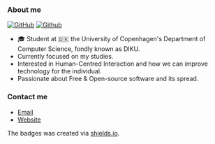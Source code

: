 ### About me
[![GitHub](https://img.shields.io/github/followers/sebastianprehn?label=Github&style=social)](https://github.com/SebastianPrehn) [![Github](https://img.shields.io/twitter/follow/sebastianprehn?style=social)](https://twitter.com/SebastianPrehn)
- :mortar_board: Student at :denmark: the University of Copenhagen's Department of Computer Science, fondly known as DIKU.
- Currently focused on my studies.
- Interested in Human-Centred Interaction and how we can improve technology for the individual.
- Passionate about Free & Open-source software and its spread.

### Contact me

- [Email](mailto:sebastianprehn@protonmail.com)
- [Website](sebastianprehn.github.io)

The badges was created via [shields.io](https://shields.io).
<!--
**SebastianPrehn/SebastianPrehn** is a ✨ _special_ ✨ repository because its `README.md` (this file) appears on your GitHub profile.

Here are some ideas to get you started:

- 🔭 I’m currently working on ...
- 🌱 I’m currently learning ...
- 👯 I’m looking to collaborate on ...
- 🤔 I’m looking for help with ...
- 💬 Ask me about ...
- 📫 How to reach me: ...
- 😄 Pronouns: ...
- ⚡ Fun fact: ...
-->
